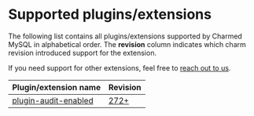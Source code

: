 # Supported plugins/extensions

The following list contains all plugins/extensions supported by Charmed MySQL in alphabetical order. The **revision** column indicates which charm revision introduced support for the extension.

If you need support for other extensions, feel free to [reach out to us](/t/11867).

| Plugin/extension name          | Revision                                                                     |
|--------------------------------|------------------------------------------------------------------------------|
| [plugin-audit-enabled](/t/15424)         | [272+](https://github.com/canonical/mysql-operator/releases/tag/rev273) |